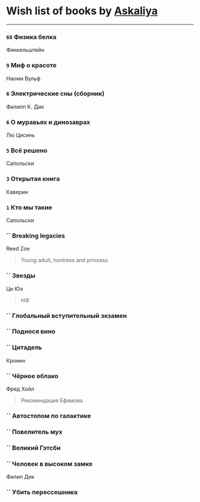 # Wish list of books by [Askaliya](http://vk.com/id326783541)
---

### `68` Физика белка
Финкельштейн

### `9` Миф о красоте
Наоми Вульф

### `6` Электрические сны (сборник)
Филипп К. Дик

### `6` О муравьях и динозаврах
Лю Цисинь

### `5` Всё решено
Сапольски

### `3` Открытая книга
Каверин

### `1` Кто мы такие
Сапольски

### `` Breaking legacies
Reed Zoe
> Young adult,  huntress and princess

### `` Звезды
Ци Юэ
> НФ

### `` Глобальный вступительный экзамен

### `` Поднося вино

### `` Цитадель
Кронин

### `` Чёрное облако
Фред Хойл
> Рекомендация Ефимова

### `` Автостопом по галактике

### `` Повелитель мух

### `` Великий Гэтсби

### `` Человек в высоком замке
Филип Дик

### `` Убить перессешника

